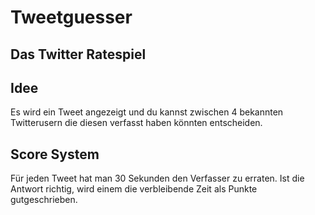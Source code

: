 # Tweetguesser
Das Twitter Ratespiel
------------------------------------------------------------------
## Idee
Es wird ein Tweet angezeigt und du kannst zwischen 4 bekannten Twitterusern die diesen verfasst haben könnten entscheiden.

## Score System
Für jeden Tweet hat man 30 Sekunden den Verfasser zu erraten. Ist die Antwort richtig, wird einem die verbleibende Zeit als Punkte gutgeschrieben.

##
